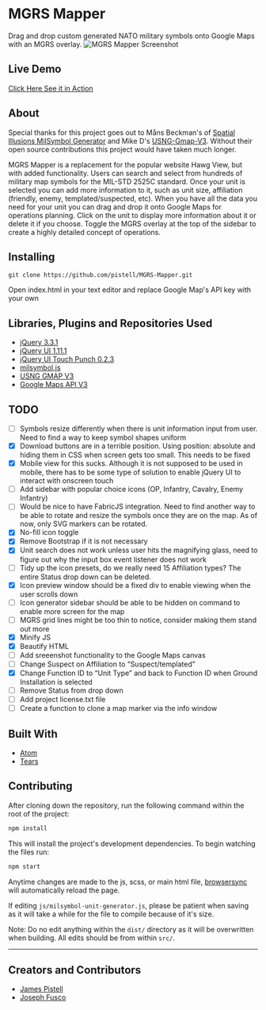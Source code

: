 # MGRS Mapper

Drag and drop custom generated NATO military symbols onto Google Maps with an MGRS overlay.
![MGRS Mapper Screenshot](http://i.imgur.com/lozzh2W.jpg "MGRS Mapper Screenshot")

## Live Demo

[Click Here See it in Action](https://pistell.github.io/MGRS-Mapper/index.html)

## About

Special thanks for this project goes out to Måns Beckman's of [Spatial Illusions MilSymbol Generator](https://github.com/spatialillusions/milsymbol-generator) and Mike D's [USNG-Gmap-V3](https://github.com/mmdolbow/usng-gmap-v3). Without their open source contributions this project would have taken much longer.

MGRS Mapper is a replacement for the popular website Hawg View, but with added functionality. Users can search and select from hundreds of military map symbols for the MIL-STD 2525C standard. Once your unit is selected you can add more information to it, such as unit size, affiliation (friendly, enemy, templated/suspected, etc). When you have all the data you need for your unit you can drag and drop it onto Google Maps for operations planning. Click on the unit to display more information about it or delete it if you choose. Toggle the MGRS overlay at the top of the sidebar to create a highly detailed concept of operations.

## Installing

```
git clone https://github.com/pistell/MGRS-Mapper.git
```

Open index.html in your text editor and replace Google Map's API key with your own


## Libraries, Plugins and Repositories Used

+ [jQuery 3.3.1](http://jquery.com)
+ [jQuery UI 1.11.1](http://jqueryui.com/)
+ [jQuery UI Touch Punch 0.2.3](http://touchpunch.furf.com/)
+ [milsymbol.js](https://github.com/spatialillusions/milsymbol)
+ [USNG GMAP V3](https://github.com/mmdolbow/usng-gmap-v3)
+ [Google Maps API V3](https://cloud.google.com/maps-platform/)

## TODO

- [ ] Symbols resize differently when there is unit information input from user. Need to find a way to keep symbol shapes uniform
- [x] Download buttons are in a terrible position. Using position: absolute and hiding them in CSS when screen gets too small. This needs to be fixed
- [x] Mobile view for this sucks. Although it is not supposed to be used in mobile, there has to be some type of solution to enable jQuery UI to interact with onscreen touch
- [ ] Add sidebar with popular choice icons (OP, Infantry, Cavalry, Enemy Infantry)
- [ ] Would be nice to have FabricJS integration. Need to find another way to be able to rotate and resize the symbols once they are on the map. As of now, only SVG markers can be rotated.
- [x] No-fill icon toggle
- [x] Remove Bootstrap if it is not necessary
- [x] Unit search does not work unless user hits the magnifying glass, need to figure out why the input box event listener does not work
- [ ] Tidy up the icon presets, do we really need 15 Affiliation types? The entire Status drop down can be deleted.
- [x] Icon preview window should be a fixed div to enable viewing when the user scrolls down
- [ ] Icon generator sidebar should be able to be hidden on command to enable more screen for the map
- [ ] MGRS grid lines might be too thin to notice, consider making them stand out more
- [x] Minify JS
- [x] Beautify HTML
- [ ] Add sreeenshot functionality to the Google Maps canvas
- [ ] Change Suspect on Affiliation to “Suspect/templated”
- [x] Change Function ID to “Unit Type” and back to Function ID when Ground Installation is selected
- [ ] Remove Status from drop down
- [ ] Add project license.txt file
- [ ] Create a function to clone a map marker via the info window

## Built With

* [Atom](https://atom.io/)
* [Tears](http://i.imgur.com/pM1bLLX.jpg)

## Contributing

After cloning down the repository, run the following command within the root of the project:
```sh
npm install
```

This will install the project's development dependencies. To begin watching the files run:

```sh
npm start
```

Anytime changes are made to the js, scss, or main html file, [browsersync](https://browsersync.io/) will automatically reload the page.

If editing `js/milsymbol-unit-generator.js`, please be patient when saving as it will take a while for the file to compile because of it's size.

Note: Do no edit anything within the `dist/` directory as it will be overwritten when building. All edits should be from within `src/`.

---
## Creators and Contributors

+ [James Pistell](http://jamespistell.com)
+ [Joseph Fusco](https://josephfus.co)
